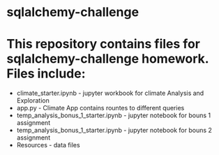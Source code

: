 # sqlalchemy-challenge
# This repository contains files for sqlalchemy-challenge homework. Files include:
* climate_starter.ipynb - jupyter workbook for climate Analysis and Exploration
* app.py - Climate App contains rountes to different queries
* temp_analysis_bonus_1_starter.ipynb - jupyter notebook for bouns 1 assignment
* temp_analysis_bonus_1_starter.ipynb - jupyter notebook for bouns 2 assignment
* Resources - data files
